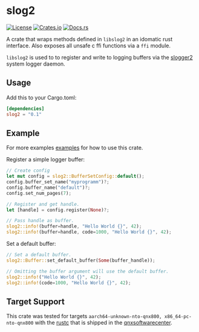 # slog2

[![License](https://img.shields.io/badge/license-MIT-blue.svg)](LICENSE)
[![Crates.io](https://img.shields.io/crates/v/slog2.svg)](https://crates.io/crates/slog2)
[![Docs.rs](https://docs.rs/slog2/badge.svg)](https://docs.rs/slog2)

A crate that wraps methods defined in `libslog2` in an idomatic rust interface. Also exposes all unsafe c ffi functions via a `ffi` module.

`libslog2` is used to to register and write to logging buffers via the [slogger2](https://www.qnx.com/developers/docs/8.0/com.qnx.doc.neutrino.utilities/topic/s/slogger2.html) system logger daemon.

## Usage

Add this to your Cargo.toml:

```toml
[dependencies]
slog2 = "0.1"
```

## Example

For more examples [examples](./examples/) for how to use this crate.

Register a simple logger buffer:

```rust 
// Create config
let mut config = slog2::BufferSetConfig::default();
config.buffer_set_name("myprogramm")?;
config.buffer_name("default")?;
config.set_num_pages(7);

// Register and get handle.
let [handle] = config.register(None)?;

// Pass handle as buffer.
slog2::info!(buffer=handle, "Hello World {}", 42);
slog2::info!(buffer=handle, code=1000, "Hello World {}", 42);
```

Set a default buffer:

```rust
// Set a default buffer.
slog2::Buffer::set_default_buffer(Some(buffer_handle));

// Omitting the buffer argument will use the default buffer.
slog2::info!("Hello World {}", 42);
slog2::info!(code=1000, "Hello World {}", 42);

```
## Target Support 

This crate was tested for targets `aarch64-unknown-nto-qnx800, x86_64-pc-nto-qnx800` with the [rustc](https://www.qnx.com/developers/docs/8.0/com.qnx.doc.neutrino.utilities/topic/r/rust-host.html) that is shipped in the [qnxsoftwarecenter](https://www.qnx.com/download/group.html?programid=29178). 
